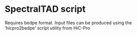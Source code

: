 # SpectralTAD script 

Requires bedpe format. Input files can be produced using the ‘hicpro2bedpe’ script utility from HiC-Pro
